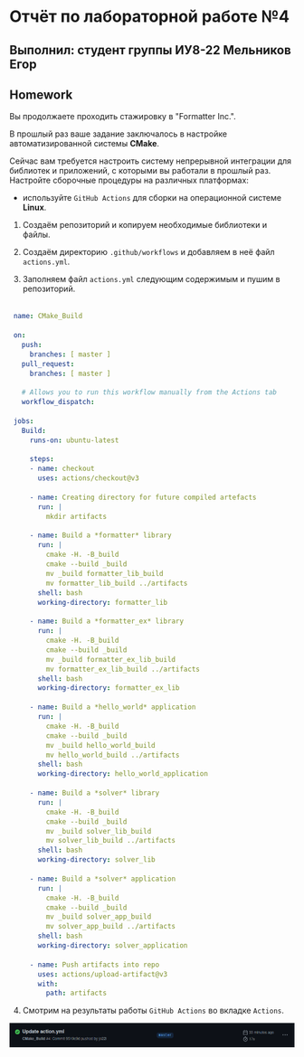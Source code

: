 # Отчёт по лабораторной работе №4

## Выполнил: студент группы ИУ8-22 Мельников Егор

## Homework

Вы продолжаете проходить стажировку в "Formatter Inc.".

В прошлый раз ваше задание заключалось в настройке автоматизированной системы **CMake**.

Сейчас вам требуется настроить систему непрерывной интеграции для библиотек и приложений, с которыми вы работали в прошлый раз. Настройте сборочные процедуры на различных платформах:
* используйте `GitHub Actions` для сборки на операционной системе **Linux**.

1. Создаём репозиторий и копируем необходимые библиотеки и файлы.

2. Создаём директорию `.github/workflows` и добавляем в неё файл `actions.yml`.

3. Заполняем файл `actions.yml` следующим содержимым и пушим в репозиторий.

```yaml
 
 ​name​: ​CMake_Build 
  
 on​: 
 ​  ​push​: 
 ​    ​branches​: ​[ master ] 
 ​  ​pull_request​: 
 ​    ​branches​: ​[ master ] 
  
 ​  ​#​ Allows you to run this workflow manually from the Actions tab 
 ​  ​workflow_dispatch​: 
  
 ​jobs​: 
 ​  ​Build​: 
 ​    ​runs-on​: ​ubuntu-latest 
 ​     
 ​    ​steps​: 
 ​    - ​name​: ​checkout 
 ​      ​uses​: ​actions/checkout@v3 
 ​       
 ​    - ​name​: ​Creating directory for future compiled artefacts 
 ​      ​run​: ​| 
 ​        mkdir artifacts 
 ​     
 ​    - ​name​: ​Build a *formatter* library 
 ​      ​run​: ​| 
 ​        cmake -H. -B_build 
 ​        cmake --build _build 
 ​        mv _build formatter_lib_build 
 ​        mv formatter_lib_build ../artifacts 
 ​      ​shell​: ​bash 
 ​      ​working-directory​: ​formatter_lib 
 ​       
 ​    - ​name​: ​Build a *formatter_ex* library 
 ​      ​run​: ​| 
 ​        cmake -H. -B_build 
 ​        cmake --build _build 
 ​        mv _build formatter_ex_lib_build 
 ​        mv formatter_ex_lib_build ../artifacts 
 ​      ​shell​: ​bash 
 ​      ​working-directory​: ​formatter_ex_lib 
 ​       
 ​    - ​name​: ​Build a *hello_world* application 
 ​      ​run​: ​| 
 ​        cmake -H. -B_build 
 ​        cmake --build _build 
 ​        mv _build hello_world_build 
 ​        mv hello_world_build ../artifacts 
 ​      ​shell​: ​bash 
 ​      ​working-directory​: ​hello_world_application 
 ​       
 ​    - ​name​: ​Build a *solver* library 
 ​      ​run​: ​| 
 ​        cmake -H. -B_build 
 ​        cmake --build _build 
 ​        mv _build solver_lib_build 
 ​        mv solver_lib_build ../artifacts 
 ​      ​shell​: ​bash 
 ​      ​working-directory​: ​solver_lib 
 ​       
 ​    - ​name​: ​Build a *solver* application 
 ​      ​run​: ​| 
 ​        cmake -H. -B_build 
 ​        cmake --build _build 
 ​        mv _build solver_app_build 
 ​        mv solver_app_build ../artifacts 
 ​      ​shell​: ​bash 
 ​      ​working-directory​: ​solver_application 
 ​       
 ​    - ​name​: ​Push artifacts into repo 
 ​      ​uses​: ​actions/upload-artifact@v3 
 ​      ​with​: 
 ​        ​path​: ​artifacts
```

4. Смотрим на результаты работы `GitHub Actions` во вкладке `Actions`.

![Screenshot](./a.png)
